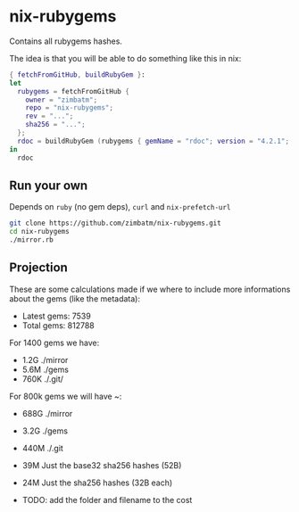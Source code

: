 # nix-rubygems

Contains all rubygems hashes.

The idea is that you will be able to do something like this in nix:

```nix
{ fetchFromGitHub, buildRubyGem }:
let
  rubygems = fetchFromGitHub {
    owner = "zimbatm";
    repo = "nix-rubygems";
    rev = "...";
    sha256 = "...";
  };
  rdoc = buildRubyGem (rubygems { gemName = "rdoc"; version = "4.2.1"; });
in
  rdoc
```

## Run your own

Depends on `ruby` (no gem deps), `curl` and `nix-prefetch-url`

```sh
git clone https://github.com/zimbatm/nix-rubygems.git
cd nix-rubygems
./mirror.rb
```

## Projection

These are some calculations made if we where to include more informations
about the gems (like the metadata):

* Latest gems: 7539
* Total gems: 812788

For 1400 gems we have:
* 1.2G ./mirror
* 5.6M ./gems
* 760K ./.git/

For 800k gems we will have ~:
* 688G ./mirror
* 3.2G ./gems
* 440M ./.git

* 39M  Just the base32 sha256 hashes (52B)
* 24M  Just the sha256 hashes (32B each)
* TODO: add the folder and filename to the cost

